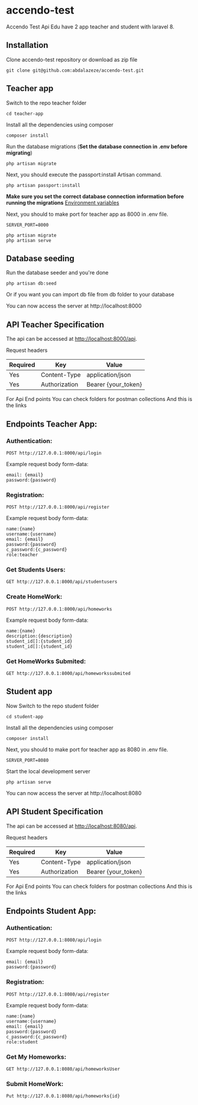 # accendo-test
Accendo Test Api Edu have 2 app teacher and student with laravel 8.

## Installation

Clone accendo-test repository or download as zip file

    git clone git@github.com:abdalazeze/accendo-test.git

## Teacher app

Switch to the repo teacher folder

    cd teacher-app

Install all the dependencies using composer

    composer install

Run the database migrations (**Set the database connection in .env before migrating**)

    php artisan migrate

Next, you should execute the passport:install Artisan command.

    php artisan passport:install

**Make sure you set the correct database connection information before running the migrations** [Environment variables](#environment-variables)

Next, you should to make port for teacher app as 8000 in .env file.

    SERVER_PORT=8000

    php artisan migrate
    php artisan serve

## Database seeding

Run the database seeder and you're done

    php artisan db:seed

Or if you want you can import db file from db folder to your database

You can now access the server at http://localhost:8000

## API Teacher Specification

The api can be accessed at [http://localhost:8000/api](http://localhost:8000/api).

Request headers

| **Required** 	| **Key**              	| **Value**            	|
|----------	|------------------	|------------------	|
| Yes      	| Content-Type     	| application/json 	|
| Yes 	    | Authorization    	| Bearer {your_token} |


For Api End points You can check folders for postman collections And this is the links 

## Endpoints Teacher App:

### Authentication:

    POST http://127.0.0.1:8000/api/login

Example request body form-data:

    email: {email}
    password:{password}

### Registration:

    POST http://127.0.0.1:8000/api/register

Example request body form-data:

    name:{name}
    username:{username}
    email: {email}
    password:{password}
    c_password:{c_password}
    role:teacher

### Get Students Users:

    GET http://127.0.0.1:8000/api/studentusers

### Create HomeWork:

    POST http://127.0.0.1:8000/api/homeworks

Example request body form-data:

    name:{name}
    description:{description}
    student_id[]:{student_id}
    student_id[]:{student_id}

### Get HomeWorks Submited:

    GET http://127.0.0.1:8000/api/homeworkssubmited



## Student app

Now Switch to the repo student folder

    cd student-app

Install all the dependencies using composer

    composer install

Next, you should to make port for teacher app as 8080 in .env file.

    SERVER_PORT=8080

Start the local development server

    php artisan serve

You can now access the server at http://localhost:8080

## API Student Specification

The api can be accessed at [http://localhost:8080/api](http://localhost:8080/api).

Request headers

| **Required** 	| **Key**              	| **Value**            	|
|----------	|------------------	|------------------	|
| Yes      	| Content-Type     	| application/json 	|
| Yes 	    | Authorization    	| Bearer {your_token} |


For Api End points You can check folders for postman collections And this is the links 

## Endpoints Student App:

### Authentication:

    POST http://127.0.0.1:8080/api/login

Example request body form-data:

    email: {email}
    password:{password}

### Registration:

    POST http://127.0.0.1:8080/api/register

Example request body form-data:

    name:{name}
    username:{username}
    email: {email}
    password:{password}
    c_password:{c_password}
    role:student

### Get My Homeworks:

    GET http://127.0.0.1:8080/api/homeworksUser

### Submit HomeWork:

    Put http://127.0.0.1:8080/api/homeworks{id}


